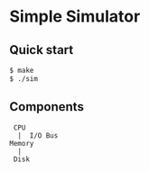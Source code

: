 # Simple Simulator

## Quick start

```sh
$ make
$ ./sim
```

## Components

```
 CPU
  |  I/O Bus
Memory
  |
 Disk
```
